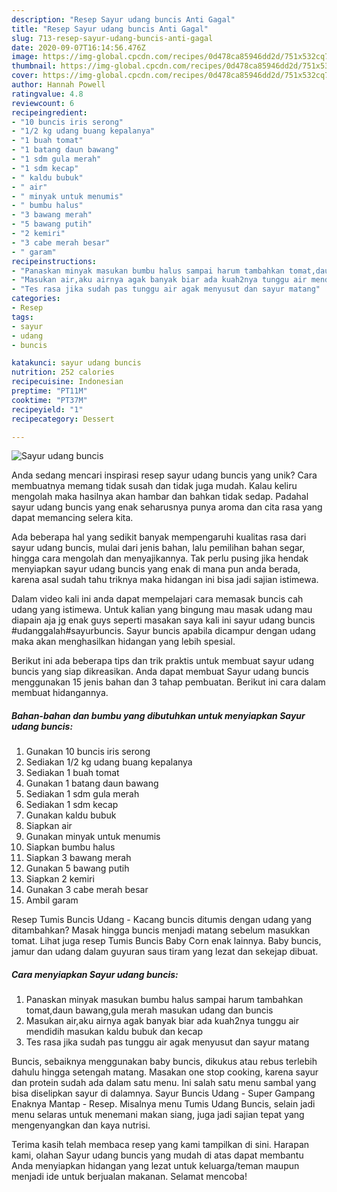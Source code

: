 ```yaml
---
description: "Resep Sayur udang buncis Anti Gagal"
title: "Resep Sayur udang buncis Anti Gagal"
slug: 713-resep-sayur-udang-buncis-anti-gagal
date: 2020-09-07T16:14:56.476Z
image: https://img-global.cpcdn.com/recipes/0d478ca85946dd2d/751x532cq70/sayur-udang-buncis-foto-resep-utama.jpg
thumbnail: https://img-global.cpcdn.com/recipes/0d478ca85946dd2d/751x532cq70/sayur-udang-buncis-foto-resep-utama.jpg
cover: https://img-global.cpcdn.com/recipes/0d478ca85946dd2d/751x532cq70/sayur-udang-buncis-foto-resep-utama.jpg
author: Hannah Powell
ratingvalue: 4.8
reviewcount: 6
recipeingredient:
- "10 buncis iris serong"
- "1/2 kg udang buang kepalanya"
- "1 buah tomat"
- "1 batang daun bawang"
- "1 sdm gula merah"
- "1 sdm kecap"
- " kaldu bubuk"
- " air"
- " minyak untuk menumis"
- " bumbu halus"
- "3 bawang merah"
- "5 bawang putih"
- "2 kemiri"
- "3 cabe merah besar"
- " garam"
recipeinstructions:
- "Panaskan minyak masukan bumbu halus sampai harum tambahkan tomat,daun bawang,gula merah masukan udang dan buncis"
- "Masukan air,aku airnya agak banyak biar ada kuah2nya tunggu air mendidih masukan kaldu bubuk dan kecap"
- "Tes rasa jika sudah pas tunggu air agak menyusut dan sayur matang"
categories:
- Resep
tags:
- sayur
- udang
- buncis

katakunci: sayur udang buncis 
nutrition: 252 calories
recipecuisine: Indonesian
preptime: "PT11M"
cooktime: "PT37M"
recipeyield: "1"
recipecategory: Dessert

---
```



![Sayur udang buncis](https://img-global.cpcdn.com/recipes/0d478ca85946dd2d/751x532cq70/sayur-udang-buncis-foto-resep-utama.jpg)

Anda sedang mencari inspirasi resep sayur udang buncis yang unik? Cara membuatnya memang tidak susah dan tidak juga mudah. Kalau keliru mengolah maka hasilnya akan hambar dan bahkan tidak sedap. Padahal sayur udang buncis yang enak seharusnya punya aroma dan cita rasa yang dapat memancing selera kita.

Ada beberapa hal yang sedikit banyak mempengaruhi kualitas rasa dari sayur udang buncis, mulai dari jenis bahan, lalu pemilihan bahan segar, hingga cara mengolah dan menyajikannya. Tak perlu pusing jika hendak menyiapkan sayur udang buncis yang enak di mana pun anda berada, karena asal sudah tahu triknya maka hidangan ini bisa jadi sajian istimewa.

Dalam video kali ini anda dapat mempelajari cara memasak buncis cah udang yang istimewa. Untuk kalian yang bingung mau masak udang mau diapain aja jg enak guys seperti masakan saya kali ini sayur udang buncis #udanggalah#sayurbuncis. Sayur buncis apabila dicampur dengan udang maka akan menghasilkan hidangan yang lebih spesial.


Berikut ini ada beberapa tips dan trik praktis untuk membuat sayur udang buncis yang siap dikreasikan. Anda dapat membuat Sayur udang buncis menggunakan 15 jenis bahan dan 3 tahap pembuatan. Berikut ini cara dalam membuat hidangannya.

<!--inarticleads1-->

##### Bahan-bahan dan bumbu yang dibutuhkan untuk menyiapkan Sayur udang buncis:

1. Gunakan 10 buncis iris serong
1. Sediakan 1/2 kg udang buang kepalanya
1. Sediakan 1 buah tomat
1. Gunakan 1 batang daun bawang
1. Sediakan 1 sdm gula merah
1. Sediakan 1 sdm kecap
1. Gunakan  kaldu bubuk
1. Siapkan  air
1. Gunakan  minyak untuk menumis
1. Siapkan  bumbu halus
1. Siapkan 3 bawang merah
1. Gunakan 5 bawang putih
1. Siapkan 2 kemiri
1. Gunakan 3 cabe merah besar
1. Ambil  garam


Resep Tumis Buncis Udang - Kacang buncis ditumis dengan udang yang ditambahkan? Masak hingga buncis menjadi matang sebelum masukkan tomat. Lihat juga resep Tumis Buncis Baby Corn enak lainnya. Baby buncis, jamur dan udang dalam guyuran saus tiram yang lezat dan sekejap dibuat. 

<!--inarticleads2-->

##### Cara menyiapkan Sayur udang buncis:

1. Panaskan minyak masukan bumbu halus sampai harum tambahkan tomat,daun bawang,gula merah masukan udang dan buncis
1. Masukan air,aku airnya agak banyak biar ada kuah2nya tunggu air mendidih masukan kaldu bubuk dan kecap
1. Tes rasa jika sudah pas tunggu air agak menyusut dan sayur matang


Buncis, sebaiknya menggunakan baby buncis, dikukus atau rebus terlebih dahulu hingga setengah matang. Masakan one stop cooking, karena sayur dan protein sudah ada dalam satu menu. Ini salah satu menu sambal yang bisa diselipkan sayur di dalamnya. Sayur Buncis Udang - Super Gampang Enaknya Mantap - Resep. Misalnya menu Tumis Udang Buncis, selain jadi menu selaras untuk menemani makan siang, juga jadi sajian tepat yang mengenyangkan dan kaya nutrisi. 

Terima kasih telah membaca resep yang kami tampilkan di sini. Harapan kami, olahan Sayur udang buncis yang mudah di atas dapat membantu Anda menyiapkan hidangan yang lezat untuk keluarga/teman maupun menjadi ide untuk berjualan makanan. Selamat mencoba!
